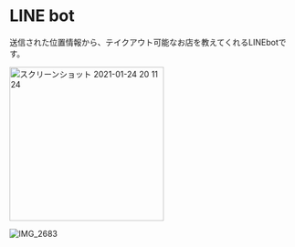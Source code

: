 # LINE bot

送信された位置情報から、テイクアウト可能なお店を教えてくれるLINEbotです。

<img width="270" alt="スクリーンショット 2021-01-24 20 11 24" src="https://user-images.githubusercontent.com/45593212/105628485-96936900-5e80-11eb-8117-181b727097b5.png">


![IMG_2683](https://user-images.githubusercontent.com/45593212/105628566-0144a480-5e81-11eb-8d75-4ebc84b7750a.jpg)
